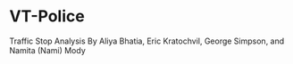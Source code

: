 # VT-Police
Traffic Stop Analysis 
By Aliya Bhatia, Eric Kratochvil, George Simpson, and Namita (Nami) Mody
